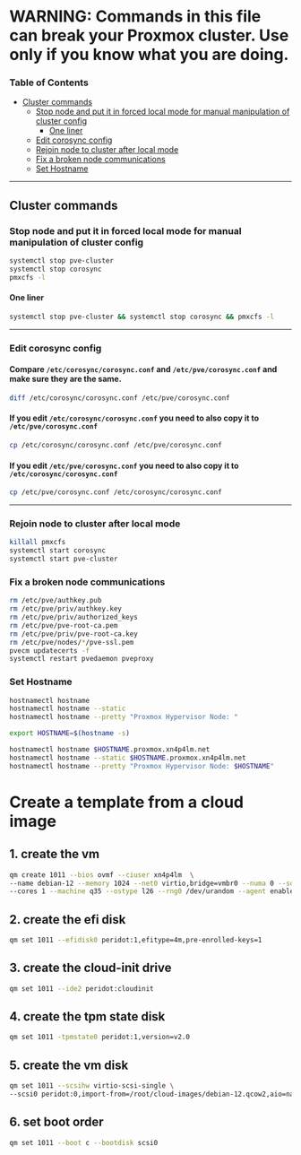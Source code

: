 


# WARNING: Commands in this file can break your Proxmox cluster. Use only if you know what you are doing.

### Table of Contents
- [Cluster commands](#cluster-commands)
  - [Stop node and put it in forced local mode for manual manipulation of cluster config](#stop-node-and-put-it-in-forced-local-mode-for-manual-manipulation-of-cluster-config)
    - [One liner](#one-liner)
  - [Edit corosync config](#edit-corosync-config)
  - [Rejoin node to cluster after local mode](#rejoin-node-to-cluster-after-local-mode)
  - [Fix a broken node communications](#fix-a-broken-node-communications)
  - [Set Hostname](#set-hostname)

---

## Cluster commands

### Stop node and put it in forced local mode for manual manipulation of cluster config
``` bash
systemctl stop pve-cluster
systemctl stop corosync
pmxcfs -l
```

#### One liner
``` bash
systemctl stop pve-cluster && systemctl stop corosync && pmxcfs -l
```

---
### Edit corosync config

#### Compare `/etc/corosync/corosync.conf` and `/etc/pve/corosync.conf` and make sure they are the same.

``` bash
diff /etc/corosync/corosync.conf /etc/pve/corosync.conf
```

#### If you edit `/etc/corosync/corosync.conf` you need to also copy it to `/etc/pve/corosync.conf`

``` bash
cp /etc/corosync/corosync.conf /etc/pve/corosync.conf
```

#### If you edit `/etc/pve/corosync.conf` you need to also copy it to `/etc/corosync/corosync.conf`

``` bash
cp /etc/pve/corosync.conf /etc/corosync/corosync.conf
```

---
### Rejoin node to cluster after local mode

``` bash
killall pmxcfs
systemctl start corosync
systemctl start pve-cluster
```


### Fix a broken node communications

``` bash
rm /etc/pve/authkey.pub
rm /etc/pve/priv/authkey.key
rm /etc/pve/priv/authorized_keys
rm /etc/pve/pve-root-ca.pem
rm /etc/pve/priv/pve-root-ca.key
rm /etc/pve/nodes/*/pve-ssl.pem
pvecm updatecerts -f
systemctl restart pvedaemon pveproxy
```

### Set Hostname

```bash
hostnamectl hostname 
hostnamectl hostname --static 
hostnamectl hostname --pretty "Proxmox Hypervisor Node: "
```

```bash
export HOSTNAME=$(hostname -s)

hostnamectl hostname $HOSTNAME.proxmox.xn4p4lm.net
hostnamectl hostname --static $HOSTNAME.proxmox.xn4p4lm.net
hostnamectl hostname --pretty "Proxmox Hypervisor Node: $HOSTNAME"
```

# Create a template from a cloud image


## 1. create the vm
``` bash
qm create 1011 --bios ovmf --ciuser xn4p4lm  \
--name debian-12 --memory 1024 --net0 virtio,bridge=vmbr0 --numa 0 --sockets 1 \
--cores 1 --machine q35 --ostype l26 --rng0 /dev/urandom --agent enabled=1,fstrim_cloned_disks=1 --cpu cputype=x86-64-v4 --tags template
```

## 2. create the efi disk
``` bash
qm set 1011 --efidisk0 peridot:1,efitype=4m,pre-enrolled-keys=1
```

## 3. create the cloud-init drive
``` bash
qm set 1011 --ide2 peridot:cloudinit
```

## 4. create the tpm state disk
``` bash
qm set 1011 -tpmstate0 peridot:1,version=v2.0
```

## 5. create the vm disk
``` bash
qm set 1011 --scsihw virtio-scsi-single \
--scsi0 peridot:0,import-from=/root/cloud-images/debian-12.qcow2,aio=native,iothread=1,ssd=1
```

## 6. set boot order
``` bash
qm set 1011 --boot c --bootdisk scsi0
```
